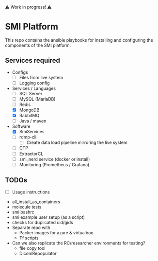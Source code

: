 ⚠ Work in progress! ⚠

# SMI Platform

This repo contains the ansible playbooks for installing and configuring the components of the SMI platform.

## Services required

-   Configs
    -   [ ] Files from live system
    -   [ ] Logging config
-   Services / Languages
    -   [ ] SQL Server
    -   [ ] MySQL (MariaDB)
    -   [ ] Redis
    -   [x] MongoDB
    -   [x] RabbitMQ
    -   [ ] Java / maven
-   Software
    -   [x] SmiServices
    -   [ ] rdmp-cli
        -   [ ] Create data load pipeline mirroring the live system
    -   [ ] CTP
    -   [ ] ExtractorCL
    -   [ ] smi_nerd service (docker or install)
    -   [ ] Monitoring (Prometheus / Grafana)

## TODOs

-   [ ] Usage instructions
-   all_install_as_containers
-   molecule tests
-   smi bashrc
-   smi example user setup (as a script)
-   checks for duplicated uid/gids
-   Separate repo with
    -   Packer images for azure & virtualbox
    -   Tf scripts
-   Can we also replicate the RC/researcher environments for testing?
    -   file copy tool
    -   DicomRepopulator
